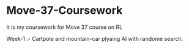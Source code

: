 # Move-37-Coursework
It is my coursework for Move 37 course on RL

Week-1 :- Cartpole and mountain-car plyaing AI with randome search. 